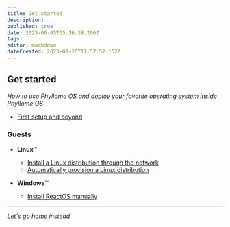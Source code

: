 ```yaml
---
title: Get started
description: 
published: true
date: 2025-06-05T05:16:38.206Z
tags: 
editor: markdown
dateCreated: 2023-08-20T11:57:52.152Z
---
```


## Get started

*How to use Phyllome OS and deploy your favorite operating system inside Phyllome OS*

- [First setup and beyond](/getstarted/firstsetup)

### Guests
	
- **Linux**:tm:  
	- [Install a Linux distribution through the network](/getstarted/install-guest) 
	- [Automatically provision a Linux distribution](/getstarted/virt-install)

- **Windows**:tm:
	- [Install ReactOS manually](/getstarted/reactos)

---

[*Let's go home instead*](/home)